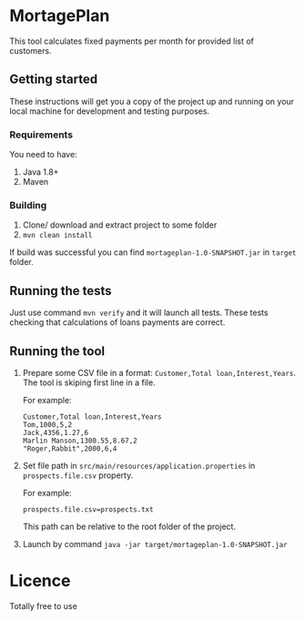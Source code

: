 # MortagePlan
This tool calculates fixed payments per month for provided list of customers.

## Getting started
These instructions will get you a copy of the project up and running on your local machine for development and testing purposes.

### Requirements
You need to have:
1. Java 1.8+
2. Maven

### Building
1. Clone/ download and extract project to some folder
2. `mvn clean install`

If build was successful you can find `mortageplan-1.0-SNAPSHOT.jar` in `target` folder.

## Running the tests
Just use command `mvn verify` and it will launch all tests.
These tests checking that calculations of loans payments are correct.

## Running the tool
1. Prepare some CSV file in a format: `Customer,Total loan,Interest,Years`.
The tool is skiping first line in a file.

    For example:
    ```
    Customer,Total loan,Interest,Years
    Tom,1000,5,2
    Jack,4356,1.27,6
    Marlin Manson,1300.55,8.67,2
    "Roger,Rabbit",2000,6,4
    ```

2. Set file path in `src/main/resources/application.properties` in `prospects.file.csv` property.
    
    For example:
    ```
    prospects.file.csv=prospects.txt
    ```
    This path can be relative to the root folder of the project.

3. Launch by command `java -jar target/mortageplan-1.0-SNAPSHOT.jar`

# Licence

Totally free to use